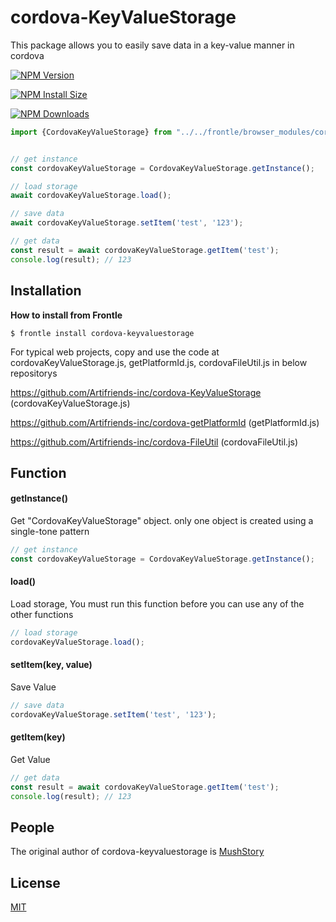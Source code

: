 # cordova-KeyValueStorage

This package allows you to easily save data in a key-value manner in cordova

[![NPM Version][npm-version-image]][npm-url]

[![NPM Install Size][npm-install-size-image]][npm-install-size-url]

[![NPM Downloads][npm-downloads-image]][npm-downloads-url]

```javascript
import {CordovaKeyValueStorage} from "../../frontle/browser_modules/cordova-keyvaluestorage/cordovaKeyValueStorage.js";


// get instance
const cordovaKeyValueStorage = CordovaKeyValueStorage.getInstance();

// load storage
await cordovaKeyValueStorage.load();

// save data
await cordovaKeyValueStorage.setItem('test', '123');

// get data
const result = await cordovaKeyValueStorage.getItem('test');
console.log(result); // 123
```



## Installation

**How to install from Frontle**

```shell
$ frontle install cordova-keyvaluestorage
```



For typical web projects, copy and use the code at cordovaKeyValueStorage.js, getPlatformId.js, cordovaFileUtil.js in below repositorys

https://github.com/Artifriends-inc/cordova-KeyValueStorage (cordovaKeyValueStorage.js)

https://github.com/Artifriends-inc/cordova-getPlatformId (getPlatformId.js)

https://github.com/Artifriends-inc/cordova-FileUtil (cordovaFileUtil.js)



## Function

#### getInstance()

Get "CordovaKeyValueStorage" object. only one object is created using a single-tone pattern

```javascript
// get instance
const cordovaKeyValueStorage = CordovaKeyValueStorage.getInstance();
```



#### load()

Load storage, You must run this function before you can use any of the other functions

```javascript
// load storage
cordovaKeyValueStorage.load();
```



#### setItem(key, value)

Save Value

```javascript
// save data
cordovaKeyValueStorage.setItem('test', '123');
```



#### getItem(key)

Get Value

```javascript
// get data
const result = await cordovaKeyValueStorage.getItem('test');
console.log(result); // 123
```



## People

The original author of cordova-keyvaluestorage is [MushStory](https://github.com/MushStory)



## License

[MIT](LICENSE)



[npm-downloads-image]: https://badgen.net/npm/dm/cordova-keyvaluestorage
[npm-downloads-url]: https://npmcharts.com/compare/cordova-keyvaluestorage?minimal=true
[npm-install-size-image]: https://badgen.net/packagephobia/install/cordova-keyvaluestorage
[npm-install-size-url]: https://packagephobia.com/result?p=cordova-keyvaluestorage
[npm-url]: https://npmjs.org/package/cordova-keyvaluestorage
[npm-version-image]: https://badgen.net/npm/v/cordova-keyvaluestorage
